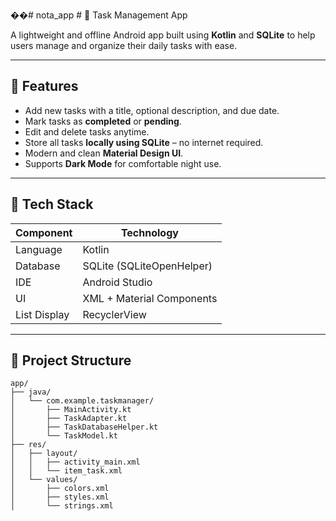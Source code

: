 ��#   n o t a _ a p p 
 # 📝 Task Management App

A lightweight and offline Android app built using **Kotlin** and **SQLite** to help users manage and organize their daily tasks with ease.

---

## 📱 Features

- Add new tasks with a title, optional description, and due date.
- Mark tasks as **completed** or **pending**.
- Edit and delete tasks anytime.
- Store all tasks **locally using SQLite** – no internet required.
- Modern and clean **Material Design UI**.
- Supports **Dark Mode** for comfortable night use.

---

## 🧰 Tech Stack

| Component         | Technology                |
|------------------|---------------------------|
| Language          | Kotlin                    |
| Database          | SQLite (SQLiteOpenHelper) |
| IDE               | Android Studio            |
| UI                | XML + Material Components |
| List Display      | RecyclerView              |

---

## 📂 Project Structure

```plaintext
app/
├── java/
│   └── com.example.taskmanager/
│       ├── MainActivity.kt
│       ├── TaskAdapter.kt
│       ├── TaskDatabaseHelper.kt
│       └── TaskModel.kt
├── res/
│   ├── layout/
│   │   ├── activity_main.xml
│   │   └── item_task.xml
│   └── values/
│       ├── colors.xml
│       ├── styles.xml
│       └── strings.xml

 
